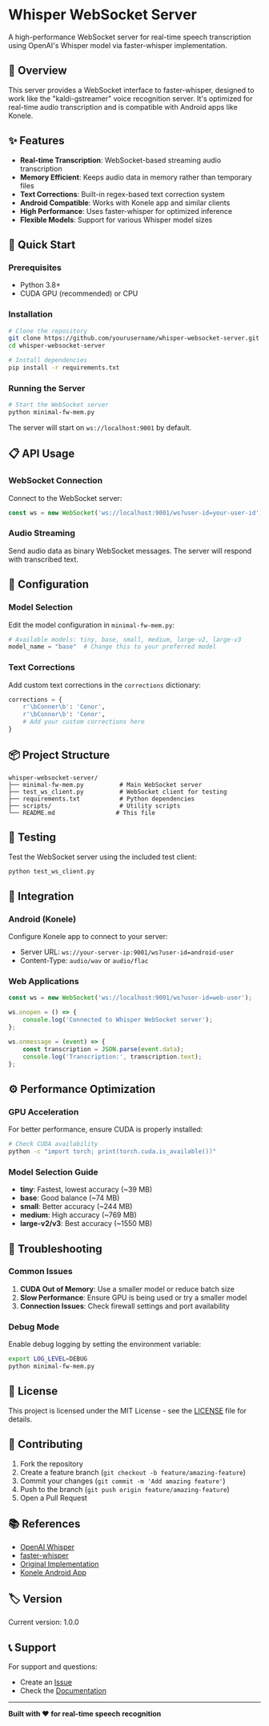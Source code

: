 # Whisper WebSocket Server

A high-performance WebSocket server for real-time speech transcription using OpenAI's Whisper model via faster-whisper implementation.

## 🎯 **Overview**

This server provides a WebSocket interface to faster-whisper, designed to work like the "kaldi-gstreamer" voice recognition server. It's optimized for real-time audio transcription and is compatible with Android apps like Konele.

## ✨ **Features**

- **Real-time Transcription**: WebSocket-based streaming audio transcription
- **Memory Efficient**: Keeps audio data in memory rather than temporary files
- **Text Corrections**: Built-in regex-based text correction system
- **Android Compatible**: Works with Konele app and similar clients
- **High Performance**: Uses faster-whisper for optimized inference
- **Flexible Models**: Support for various Whisper model sizes

## 🚀 **Quick Start**

### Prerequisites
- Python 3.8+
- CUDA GPU (recommended) or CPU

### Installation

```bash
# Clone the repository
git clone https://github.com/yourusername/whisper-websocket-server.git
cd whisper-websocket-server

# Install dependencies
pip install -r requirements.txt
```

### Running the Server

```bash
# Start the WebSocket server
python minimal-fw-mem.py
```

The server will start on `ws://localhost:9001` by default.

## 📋 **API Usage**

### WebSocket Connection

Connect to the WebSocket server:
```javascript
const ws = new WebSocket('ws://localhost:9001/ws?user-id=your-user-id');
```

### Audio Streaming

Send audio data as binary WebSocket messages. The server will respond with transcribed text.

## 🔧 **Configuration**

### Model Selection

Edit the model configuration in `minimal-fw-mem.py`:

```python
# Available models: tiny, base, small, medium, large-v2, large-v3
model_name = "base"  # Change this to your preferred model
```

### Text Corrections

Add custom text corrections in the `corrections` dictionary:

```python
corrections = {
    r'\bConner\b': 'Conor',
    r'\bConnor\b': 'Conor',
    # Add your custom corrections here
}
```

## 📦 **Project Structure**

```
whisper-websocket-server/
├── minimal-fw-mem.py          # Main WebSocket server
├── test_ws_client.py          # WebSocket client for testing
├── requirements.txt           # Python dependencies
├── scripts/                   # Utility scripts
└── README.md                 # This file
```

## 🧪 **Testing**

Test the WebSocket server using the included test client:

```bash
python test_ws_client.py
```

## 🔗 **Integration**

### Android (Konele)
Configure Konele app to connect to your server:
- Server URL: `ws://your-server-ip:9001/ws?user-id=android-user`
- Content-Type: `audio/wav` or `audio/flac`

### Web Applications
```javascript
const ws = new WebSocket('ws://localhost:9001/ws?user-id=web-user');

ws.onopen = () => {
    console.log('Connected to Whisper WebSocket server');
};

ws.onmessage = (event) => {
    const transcription = JSON.parse(event.data);
    console.log('Transcription:', transcription.text);
};
```

## ⚙️ **Performance Optimization**

### GPU Acceleration
For better performance, ensure CUDA is properly installed:

```bash
# Check CUDA availability
python -c "import torch; print(torch.cuda.is_available())"
```

### Model Selection Guide
- **tiny**: Fastest, lowest accuracy (~39 MB)
- **base**: Good balance (~74 MB)
- **small**: Better accuracy (~244 MB)
- **medium**: High accuracy (~769 MB)
- **large-v2/v3**: Best accuracy (~1550 MB)

## 🐛 **Troubleshooting**

### Common Issues

1. **CUDA Out of Memory**: Use a smaller model or reduce batch size
2. **Slow Performance**: Ensure GPU is being used or try a smaller model
3. **Connection Issues**: Check firewall settings and port availability

### Debug Mode
Enable debug logging by setting the environment variable:
```bash
export LOG_LEVEL=DEBUG
python minimal-fw-mem.py
```

## 📄 **License**

This project is licensed under the MIT License - see the [LICENSE](LICENSE) file for details.

## 🤝 **Contributing**

1. Fork the repository
2. Create a feature branch (`git checkout -b feature/amazing-feature`)
3. Commit your changes (`git commit -m 'Add amazing feature'`)
4. Push to the branch (`git push origin feature/amazing-feature`)
5. Open a Pull Request

## 📚 **References**

- [OpenAI Whisper](https://github.com/openai/whisper)
- [faster-whisper](https://github.com/guillaumekln/faster-whisper)
- [Original Implementation](https://github.com/rpdrewes/whisper-websocket-server)
- [Konele Android App](https://github.com/Kaljurand/K6nele)

## 🏷️ **Version**

Current version: 1.0.0

## 📞 **Support**

For support and questions:
- Create an [Issue](https://github.com/yourusername/whisper-websocket-server/issues)
- Check the [Documentation](https://github.com/yourusername/whisper-websocket-server/wiki)

---

**Built with ❤️ for real-time speech recognition**